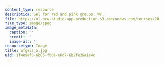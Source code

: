 ```yaml
---
content_type: resource
description: Gel for red and pink groups, WF.
file: https://ol-ocw-studio-app-production.s3.amazonaws.com/courses/20-109-laboratory-fundamentals-in-biological-engineering-fall-2007/1f4e96f56b85fb08e6d76b2fe36a1e4c_wfgels_5.jpg
file_type: image/jpeg
image_metadata:
  caption: ''
  credit: ''
  image-alt: ''
resourcetype: Image
title: wfgels_5.jpg
uid: 1f4e96f5-6b85-fb08-e6d7-6b2fe36a1e4c
---
```

